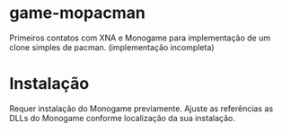 # game-mopacman
Primeiros contatos com XNA e Monogame para implementação de um clone simples de pacman. (implementação incompleta)

# Instalação

Requer instalação do Monogame previamente. Ajuste as referências as DLLs do Monogame conforme localização da sua instalação.